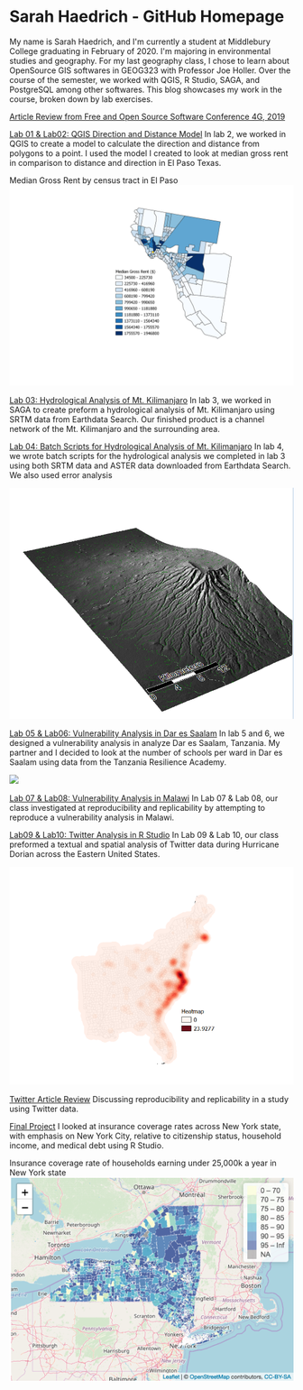 # Sarah Haedrich - GitHub Homepage

My name is Sarah Haedrich, and I'm currently a student at Middlebury College graduating in February of 2020. I'm majoring in environmental studies and geography. For my last geography class, I chose to learn about OpenSource GIS softwares in GEOG323 with Professor Joe Holler. Over the course of the semester, we worked with QGIS, R Studio, SAGA, and PostgreSQL among other softwares. This blog showcases my work in the course, broken down by lab exercises. 

[Article Review from Free and Open Source Software Conference 4G, 2019](blogpost1.md)

[Lab 01 & Lab02: QGIS Direction and Distance Model](lab02.md)
In lab 2, we worked in QGIS to create a model to calculate the direction and distance from polygons to a point. I used the model I created to look at median gross rent in comparison to distance and direction in El Paso Texas.

Median Gross Rent by census tract in El Paso
![](El_Paso_MGR.png)

[Lab 03: Hydrological Analysis of Mt. Kilimanjaro](Lab03.md)
In lab 3, we worked in SAGA to create preform a hydrological analysis of Mt. Kilimanjaro using SRTM data from Earthdata Search. Our finished product is a channel network of the Mt. Kilimanjaro and the surrounding area. 

[Lab 04: Batch Scripts for Hydrological Analysis of Mt. Kilimanjaro](Lab04.md)
In lab 4, we wrote batch scripts for the hydrological analysis we completed in lab 3 using both SRTM data and ASTER data downloaded from Earthdata Search. We also used error analysis  

![](3D_hill_channelnetwork_SRTM.PNG)

[Lab 05 & Lab06: Vulnerability Analysis in Dar es Saalam](lab05.md)
In lab 5 and 6, we designed a vulnerability analysis in analyze Dar es Saalam, Tanzania. My partner and I decided to look at the number of schools per ward in Dar es Saalam using data from the Tanzania Resilience Academy. 

![](Lab05:06_preview.png)

[Lab 07 & Lab08: Vulnerability Analysis in Malawi](Lab08.md) 
In Lab 07 & Lab 08, our class investigated at reproducibility and replicability by attempting to reproduce a vulnerability analysis in Malawi.

[Lab09 & Lab10: Twitter Analysis in R Studio](Lab09.md)
In Lab 09 & Lab 10, our class preformed a textual and spatial analysis of Twitter data during Hurricane Dorian across the Eastern United States.

![](Heat(KernalDensityEstimation).PNG)

[Twitter Article Review](twitter.md)
Discussing reproducibility and replicability in a study using Twitter data.

[Final Project](final.md)
I looked at insurance coverage rates across New York state, with emphasis on New York City, relative to citizenship status, household income, and medical debt using R Studio. 

Insurance coverage rate of households earning under 25,000k a year in New York state
![](under25,000state.png)
